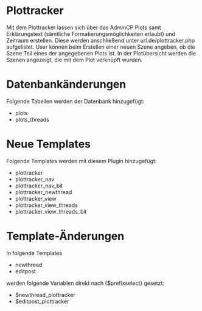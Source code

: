 # Plottracker
Mit dem Plottracker lassen sich über das AdminCP Plots samt Erklärungstext (sämtliche Formatierungsmöglichkeiten erlaubt) und Zeitraum erstellen. Diese werden anschließend unter url.de/plottracker.php aufgelistet. User können beim Erstellen einer neuen Szene angeben, ob die Szene Teil eines der angegebenen Plots ist. In der Plotübersicht werden die Szenen angezeigt, die mit dem Plot verknüpft wurden.

# Datenbankänderungen
Folgende Tabellen werden der Datenbank hinzugefügt:

- plots
- plots_threads

# Neue Templates
Folgende Templates werden mit diesem Plugin hinzugefügt:

- plottracker
- plottracker_nav
- plottracker_nav_bit
- plottracker_newthread
- plottracker_view
- plottracker_view_threads
- plottracker_view_threads_bit

# Template-Änderungen
In folgende Templates

- newthread
- editpost

werden folgende Variablen direkt nach {$prefixselect} gesetzt:

- $newthread_plottracker
- $editpost_plottracker
